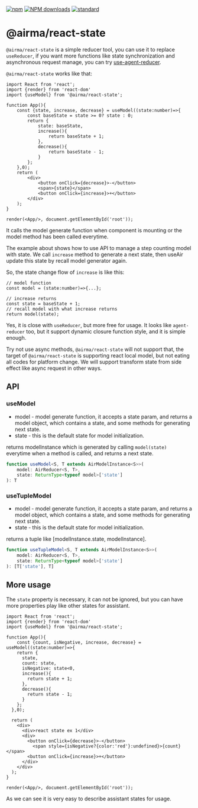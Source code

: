 [![npm][npm-image]][npm-url]
[![NPM downloads][npm-downloads-image]][npm-url]
[![standard][standard-image]][standard-url]

[npm-image]: https://img.shields.io/npm/v/%40airma/react-state.svg?style=flat-square
[npm-url]: https://www.npmjs.com/package/%40airma/react-state
[standard-image]: https://img.shields.io/badge/code%20style-standard-brightgreen.svg?style=flat-square
[standard-url]: http://npm.im/standard
[npm-downloads-image]: https://img.shields.io/npm/dm/%40airma/react-state.svg?style=flat-square


# @airma/react-state

`@airma/react-state` is a simple reducer tool, you can use it to replace `useReducer`, if you want more functions like state synchronization and asynchronous request manage, you can try [use-agent-reducer](https://www.npmjs.com/package/use-agent-reducer).

`@airma/react-state` works like that:

```tsx
import React from 'react';
import {render} from 'react-dom'
import {useModel} from '@airma/react-state';

function App(){
    const {state, increase, decrease} = useModel((state:number)=>{
        const baseState = state >= 0? state : 0;
        return {
            state: baseState,
            increase(){
                return baseState + 1;
            },
            decrease(){
                return baseState - 1;
            }
        };
    },0);
    return (
        <div>
            <button onClick={decrease}>-</button>
            <span>{state}</span>
            <button onClick={increase}>+</button>
        </div>
    );
}

render(<App/>, document.getElementById('root'));
```

It calls the model generate function when component is mounting or the model method has been called everytime.

The example about shows how to use API to manage a step counting model with state. We call `increase` method to generate a next state, then useAir update this state by recall model generator again.

So, the state change flow of `increase` is like this:

```
// model function
const model = (state:number)=>{...};

// increase returns
const state = baseState + 1;
// recall model with what increase returns
return model(state);
```

Yes, it is close with `useReducer`, but more free for usage. It looks like `agent-reducer` too, but it support dynamic closure function style, and it is simple enough.

Try not use async methods, `@airma/react-state` will not support that, the target of `@airma/react-state` is supporting react local model, but not eating all codes for platform change. We will support transform state from side effect like async request in other ways.

## API

### useModel

* model - model generate function, it accepts a state param, and returns a model object, which contains a state, and some methods for generating next state.
* state - this is the default state for model initialization.

returns modelInstance which is generated by calling `model(state)` everytime when a method is called, and returns a next state.

```ts
function useModel<S, T extends AirModelInstance<S>>(
    model: AirReducer<S, T>,
    state: ReturnType<typeof model>['state']
): T
```

### useTupleModel

* model - model generate function, it accepts a state param, and returns a model object, which contains a state, and some methods for generating next state.
* state - this is the default state for model initialization.

returns a tuple like [modelInstance.state, modelInstance].

```ts
function useTupleModel<S, T extends AirModelInstance<S>>(
    model: AirReducer<S, T>,
    state: ReturnType<typeof model>['state']
): [T['state'], T]
```

## More usage

The `state` property is necessary, it can not be ignored, but you can have more properties play like other states for assistant.

```tsx
import React from 'react';
import {render} from 'react-dom'
import {useModel} from '@airma/react-state';

function App(){
    const {count, isNegative, increase, decrease} = useModel((state:number)=>{
    return {
      state,
      count: state,
      isNegative: state<0,
      increase(){
        return state + 1;
      },
      decrease(){
        return state - 1;
      }
    };
  },0);

  return (
    <div>
      <div>react state ex 1</div>
      <div>
        <button onClick={decrease}>-</button>
          <span style={isNegative?{color:'red'}:undefined}>{count}</span>
        <button onClick={increase}>+</button>
      </div>
    </div>
  );
}

render(<App/>, document.getElementById('root'));
```

As we can see it is very easy to describe assistant states for usage.

